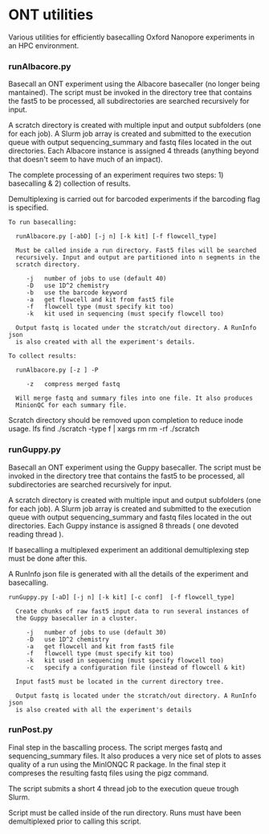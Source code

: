 # ONT utilities
Various utilities for efficiently basecalling Oxford Nanopore experiments in an HPC environment.

### runAlbacore.py
Basecall an ONT experiment using the Albacore basecaller (no longer being mantained). The script must be invoked in the directory tree that contains the fast5 to be processed, all subdirectories are searched recursively for input.

A scratch directory is created with multiple input and output subfolders (one for each job). A Slurm job array is created and submitted to the execution queue with output sequencing_summary and fastq files located in the out directories. Each Albacore instance is assigned 4 threads (anything beyond that doesn't seem to have much of an impact).

The complete processing of an experiment requires two steps: 1) basecalling & 2) collection of results.

Demultiplexing is carried out for barcoded experiments if the barcoding flag is specified.


    To run basecalling:

      runAlbacore.py [-abD] [-j n] [-k kit] [-f flowcell_type]

      Must be called inside a run directory. Fast5 files will be searched
      recursively. Input and output are partitioned into n segments in the
      scratch directory.

         -j   number of jobs to use (default 40)
         -D   use 1D^2 chemistry
         -b   use the barcode keyword
         -a   get flowcell and kit from fast5 file
         -f   flowcell type (must specify kit too)
         -k   kit used in sequencing (must specify flowcell too)
      
      Output fastq is located under the stcratch/out directory. A RunInfo json
      is also created with all the experiment's details.

    To collect results:

      runAlbacore.py [-z ] -P
         
         -z   compress merged fastq

      Will merge fastq and summary files into one file. It also produces
      MinionQC for each summary file.

Scratch directory should be removed upon completion to reduce inode usage. 
        lfs find ./scratch -type f | xargs rm
        rm -rf ./scratch

### runGuppy.py
Basecall an ONT experiment using the Guppy basecaller. The script must be invoked in the directory tree that contains the fast5 to be processed, all subdirectories are searched recursively for input.

A scratch directory is created with multiple input and output subfolders (one for each job). A Slurm job array is created and submitted to the execution queue with output sequencing_summary and fastq files located in the out directories. Each Guppy instance is assigned 8 threads ( one devoted reading thread ).

If basecalling a multiplexed experiment an additional demultiplexing step must be done after this.

A RunInfo json file is generated with all the details of the experiment and basecalling.

    runGuppy.py [-aD] [-j n] [-k kit] [-c conf]  [-f flowcell_type]

      Create chunks of raw fast5 input data to run several instances of 
      the Guppy basecaller in a cluster.

         -j   number of jobs to use (default 30)
         -D   use 1D^2 chemistry
         -a   get flowcell and kit from fast5 file
         -f   flowcell type (must specify kit too)
         -k   kit used in sequencing (must specify flowcell too)
         -c   specify a configuration file (instead of flowcell & kit)

      Input fast5 must be located in the current directory tree.
      
      Output fastq is located under the stcratch/out directory. A RunInfo json
      is also created with all the experiment's details


### runPost.py
Final step in the bascalling process. The script merges fastq and sequencing_summary files. It also produces a very nice set of plots to asses quality of a run using the MinIONQC R package. In the final step it compreses the resulting fastq files using the pigz command.

The script submits a short 4 thread job to the execution queue trough Slurm.

Script must be called inside of the run directory. Runs must have been demultiplexed prior to calling this script.
